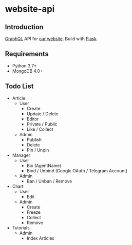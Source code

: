 # website-api

## Introduction
[GraphQL](http://graphql.org/) API for [our website](https://github.com/ResistanceCN/website-react). Build with [Flask](https://github.com/pallets/flask).

## Requirements

* Python 3.7+
* MongoDB 4.0+

## Todo List

- Article
	- User
		- Create
		- Update / Delete
		- Editor
		- Private / Public
		- Like / Collect
	- Admin
		- Publish
		- Delete
		- Pin / Unpin
- Manager
	- User
		- Bio (AgentName)
		- Bind / Unbind (Google OAuth / Telegram Account)
	- Admin
		- Ban / Unban / Remove
- Chart
	- User
		- Edit
	- Admin
		- Create
		- Freeze
		- Collect
		- Remove
- Tutorials
	- Admin
		- Index Articles